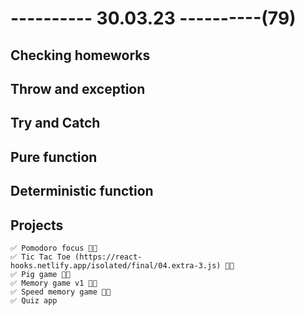 # ---------- 30.03.23 ----------(79)

## Checking homeworks

## Throw and exception

## Try and Catch

## Pure function

## Deterministic function

## Projects

    ✅ Pomodoro focus 👍🏻
    ✅ Tic Tac Toe (https://react-hooks.netlify.app/isolated/final/04.extra-3.js) 👍🏻
    ✅ Pig game 👍🏻
    ✅ Memory game v1 👍🏻
    ✅ Speed memory game 👍🏻
    ✅ Quiz app
